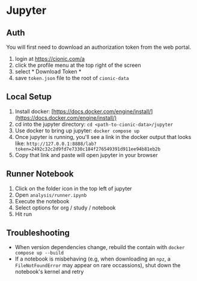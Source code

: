 # Jupyter

## Auth

You will first need to download an authorization token from the web portal.

1. login at https://cionic.com/a
2. click the profile menu at the top right of the screen
3. select * Download Token *
4. save `token.json` file to the root of `cionic-data`


## Local Setup
1. Install docker: [https://docs.docker.com/engine/install/](https://docs.docker.com/engine/install/)
2. cd into the jupyter directory: `cd <path-to-cionic-data>/jupyter`
3. Use docker to bring up jupyter: `docker compose up`
4. Once jupyter is running, you'll see a link in the docker output that looks like: `http://127.0.0.1:8888/lab?token=2492c32c2d9fd7e7330c184f276549391d911ee94b81eb2b`
5. Copy that link and paste will open jupyter in your browser

## Runner Notebook
1. Click on the folder icon in the top left of jupyter
2. Open `analysis/runner.ipynb`
3. Execute the notebook
4. Select options for org / study / notebook
5. Hit run

## Troubleshooting
- When version dependencies change, rebuild the contain with `docker compose up --build`
- If a notebook is misbehaving (e.g, when downloading an `npz`, a `FileNotFoundError` may appear on rare occassions), shut down the notebook's kernel and retry